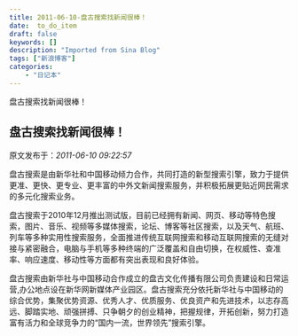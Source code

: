 ```yaml
---
title: 2011-06-10-盘古搜索找新闻很棒！
date:  to_do_item
draft: false
keywords: []
description: "Imported from Sina Blog"
tags: ["新浪博客"]
categories: 
    - "日记本"
---
```

盘古搜索找新闻很棒！
## 盘古搜索找新闻很棒！

 原文发布于：*2011-06-10 09:22:57*

盘古搜索是由新华社和中国移动倾力合作，共同打造的新型搜索引擎，致力于提供更准、更快、更专业、更丰富的中外文新闻搜索服务，并积极拓展更贴近网民需求的多元化搜索业务。

盘古搜索于2010年12月推出测试版，目前已经拥有新闻、网页、移动等特色搜索，图片、音乐、视频等多媒体搜索，论坛、博客等社区搜索，以及天气、航班、列车等多种实用性搜索服务，全面推进传统互联网搜索和移动互联网搜索的无缝对接与紧密融合，电脑与手机等多种终端的广泛覆盖和自由切换，在权威性、查准率、响应速度、移动性等方面都有突出表现和良好体验。

盘古搜索由新华社与中国移动合作成立的盘古文化传播有限公司负责建设和日常运营,办公地点设在新华网新媒体产业园区。盘古搜索充分依托新华社与中国移动的综合优势，集聚优势资源、优秀人才、优质服务、优良资产和先进技术，以志存高远、脚踏实地、顽强拼搏、只争朝夕的创业精神，把握规律，开拓创新，努力打造富有活力和全球竞争力的&ldquo;国内一流，世界领先&rdquo;搜索引擎。


